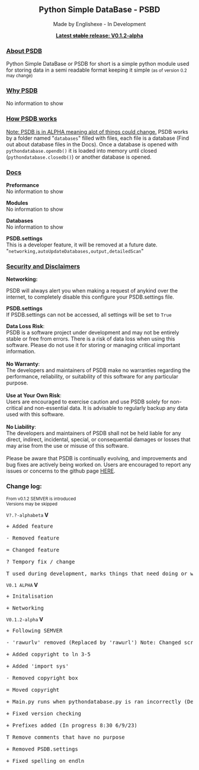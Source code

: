 <h2 align="center">Python Simple DataBase - PSBD</h2>
<p align="center">Made by Englishexe - In Development</p>
<p align="center"><u><b>Latest <s>stable</s> release: V0.1.2-alpha</b></u></p>
<h3><u>About PSDB</u></h3>
<p>Python Simple DataBase or PSDB for short is a simple python module used for storing data in a semi readable format keeping it simple <small >(as of version 0.2 may change)</small></p>
<h3><u>Why PSDB</u></h3>
<p>No information to show</p>
<h3><u>How PSDB works</u></h3>
<p><u>Note: PSDB is in ALPHA meaning alot of things could change.</u> PSDB works by a folder named "<code>databases</code>" filled with files, each file is a database (Find out about database files in the Docs). Once a database is opened with <code>pythondatabase.opendb()</code> it is loaded into memory until closed (<code>pythondatabase.closedb()</code>) or another database is opened.</p>
<h3><u>Docs</u></h3>
<p><b>Preformance</b><br>No information to show<p>
<p><b>Modules</b><br>No information to show<p>
<p><b>Databases</b><br>No information to show</p>
<p><b>PSDB.settings</b><br>This is a developer feature, it will be removed at a future date. "<code>networking,autoUpdateDatabases,output,detailedScan</code>"</p>
<h3><u>Security and Disclaimers</u></h3>
<p><b>Networking:</b></p>
<p>PSDB will always alert you when making a request of anykind over the internet, to completely disable this configure your PSDB.settings file.</p>
<p><b>PSDB.settings</b><br>If PSDB.settings can not be accessed, all settings will be set to <code>True</code></p>
<p><b>Data Loss Risk</b>:<br>PSDB is a software project under development and may not be entirely stable or free from errors. There is a risk of data loss when using this software. Please do not use it for storing or managing critical important information.<br><br><b>No Warranty</b>:<br>The developers and maintainers of PSDB make no warranties regarding the performance, reliability, or suitability of this software for any particular purpose.<br><br><b>Use at Your Own Risk</b>: <br>Users are encouraged to exercise caution and use PSDB solely for non-critical and non-essential data. It is advisable to regularly backup any data used with this software.<br><br><b>No Liability</b>:<br>The developers and maintainers of PSDB shall not be held liable for any direct, indirect, incidental, special, or consequential damages or losses that may arise from the use or misuse of this software.<br><br>Please be aware that PSDB is continually evolving, and improvements and bug fixes are actively being worked on. Users are encouraged to report any issues or concerns to the github page <u><a href="https://github.com/Englishexe/psdb">HERE</a></u>.</p>
<h3>Change log:</h3>
<p><small>From v0.1.2 SEMVER is introduced<br>Versions may be skipped</small></p>
<p><code>V?.?-alphabeta</code><b> V </b>
<pre>+ Added feature<br>
- Removed feature<br>
= Changed feature<br>
? Tempory fix / change<br>
T used during development, marks things that need doing or will be fixed in the next push.</pre>
<p><code>V0.1 ALPHA</code><b> V </b>
<pre>+ Initalisation<br>
+ Networking</pre>
<p><code>V0.1.2-alpha</code><b> V </b>
<pre>+ Following SEMVER<br>
- 'rawurlv' removed (Replaced by 'rawurl') Note: Changed script accordingly<br>
+ Added copyright to ln 3-5<br>
+ Added 'import sys'<br>
- Removed copyright box<br>
= Moved copyright<br>
+ Main.py runs when pythondatabase.py is ran incorrectly (Developer feature)<br>
+ Fixed version checking<br>
+ Prefixes added (In progress 8:30 6/9/23)<br>
T Remove comments that have no purpose<br>
+ Removed PSDB.settings<br>
+ Fixed spelling on endln</pre>

